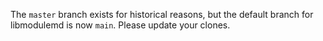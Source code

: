 The `master` branch exists for historical reasons, but the default branch for
libmodulemd is now `main`. Please update your clones.

